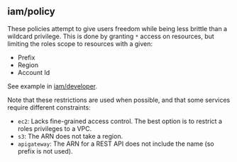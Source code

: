 ## iam/policy

These policies attempt to give users freedom while being less brittle than a wildcard privilege. This
is done by granting `*` access on resources, but limiting the roles scope to resources with a given:

- Prefix
- Region
- Account Id

See example in [iam/developer](../developer/README.md).

Note that these restrictions are used when possible, and that some services require different constraints:

- `ec2`: Lacks fine-grained access control. The best option is to restrict a roles privileges to a VPC.
- `s3`: The ARN does not take a region.
- `apigateway`: The ARN for a REST API does not include the name (so prefix is not used).


